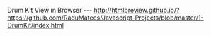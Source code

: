 Drum Kit
View in Browser --- http://htmlpreview.github.io/?https://github.com/RaduMatees/Javascript-Projects/blob/master/1-DrumKit/index.html
